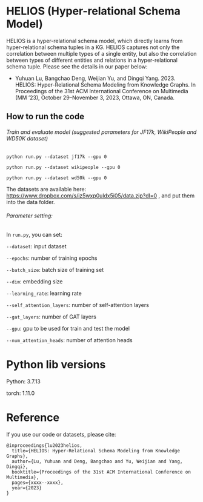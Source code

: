 # HELIOS (Hyper-relational Schema Model)

HELIOS is a hyper-relational schema model, which directly learns from hyper-relational schema tuples in a KG. HELIOS captures not only the correlation between multiple types of a single entity, but also the correlation between types of different entities and relations in a hyper-relational schema tuple. Please see the details in our paper below:
- Yuhuan Lu, Bangchao Deng, Weijian Yu, and Dingqi Yang. 2023. HELIOS: Hyper-Relational Schema Modeling from Knowledge Graphs. In Proceedings of the 31st ACM International Conference on Multimedia (MM ’23), October 29–November 3, 2023, Ottawa, ON, Canada.

## How to run the code
###### Train and evaluate model (suggested parameters for JF17k, WikiPeople and WD50K dataset)
```
python run.py --dataset jf17k --gpu 0

python run.py --dataset wikipeople --gpu 0

python run.py --dataset wd50k --gpu 0
```
The datasets are available here: https://www.dropbox.com/s/iz5wxp0uldx5i05/data.zip?dl=0 , and put them into the data folder.

###### Parameter setting:
In `run.py`, you can set:

`--dataset`: input dataset

`--epochs`: number of training epochs

`--batch_size`: batch size of training set

`--dim`: embedding size

`--learning_rate`: learning rate

`--self_attention_layers`: number of self-attention layers

`--gat_layers`: number of GAT layers

`--gpu`: gpu to be used for train and test the model

`--num_attention_heads`: number of attention heads

# Python lib versions
Python: 3.7.13

torch: 1.11.0

# Reference
If you use our code or datasets, please cite:
```
@inproceedings{lu2023helios,
  title={HELIOS: Hyper-Relational Schema Modeling from Knowledge Graphs},
  author={Lu, Yuhuan and Deng, Bangchao and Yu, Weijian and Yang, Dingqi},
  booktitle={Proceedings of the 31st ACM International Conference on Multimedia},
  pages={xxxx--xxxx},
  year={2023}
}
```
